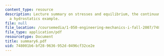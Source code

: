 ```yaml
---
content_type: resource
description: Lecture summary on stresses and equilibrium, the continuum model, and
  a hydrostatics example.
file: null
file_location: /coursemedia/1-050-engineering-mechanics-i-fall-2007/748001b6bf289636952d0496cf32ce2e_summary6.pdf
file_type: application/pdf
resourcetype: Document
title: summary6.pdf
uid: 748001b6-bf28-9636-952d-0496cf32ce2e
---
```

